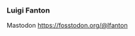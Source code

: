 ### Luigi Fanton

Mastodon <a href="https://fosstodon.org/@lfanton" rel="me">https://fosstodon.org/@lfanton</a>

